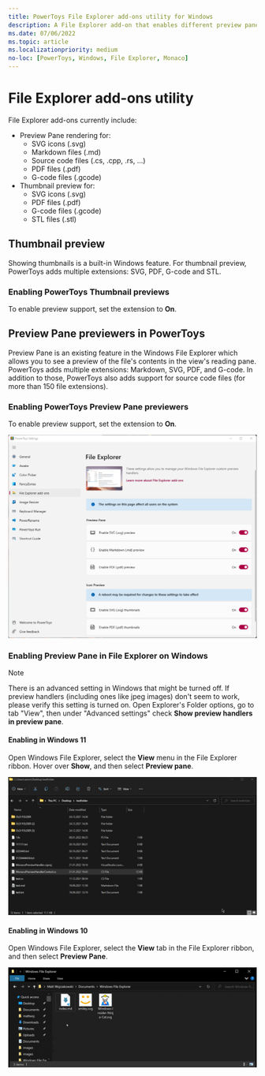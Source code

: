```yaml
---
title: PowerToys File Explorer add-ons utility for Windows
description: A File Explorer add-on that enables different preview pane and thumbnail renderers for different file types.
ms.date: 07/06/2022
ms.topic: article
ms.localizationpriority: medium
no-loc: [PowerToys, Windows, File Explorer, Monaco]
---
```


# File Explorer add-ons utility

File Explorer add-ons currently include:

- Preview Pane rendering for:
  - SVG icons (.svg)
  - Markdown files (.md)
  - Source code files (.cs, .cpp, .rs, ...)
  - PDF files (.pdf)
  - G-code files (.gcode)
- Thumbnail preview for:
  - SVG icons (.svg)
  - PDF files (.pdf)
  - G-code files (.gcode)
  - STL files (.stl)


## Thumbnail preview

Showing thumbnails is a built-in Windows feature. For thumbnail preview, PowerToys adds multiple extensions: SVG, PDF, G-code and STL.

### Enabling PowerToys Thumbnail previews

To enable preview support, set the extension to **On**.

## Preview Pane previewers in PowerToys

Preview Pane is an existing feature in the Windows File Explorer which allows you to see a preview of the file's contents in the view's reading pane. PowerToys adds multiple extensions: Markdown, SVG, PDF, and G-code. In addition to those, PowerToys also adds support for source code files (for more than 150 file extensions).

### Enabling PowerToys Preview Pane previewers

To enable preview support, set the extension to **On**.

![PowerToys Settings Enable File Explorer screenshot.](../images/powertoys-settings-fileexplorer.png)

### Enabling Preview Pane in File Explorer on Windows

> [!NOTE]
> There is an advanced setting in Windows that might be turned off. If preview handlers (including ones like jpeg images) don't seem to work, please verify this setting is turned on. Open Explorer's Folder options, go to tab "View", then under "Advanced settings" check **Show preview handlers in preview pane**.

#### Enabling in Windows 11
Open Windows File Explorer, select the **View** menu in the File Explorer ribbon. Hover over **Show**, and then select **Preview pane**.

![PowerToys Preview Pane demo for Windows 11.](../images/powertoys-fileexplorer-win11.gif)

#### Enabling in Windows 10

Open Windows File Explorer, select the **View** tab in the File Explorer ribbon, and then select **Preview Pane**.

![PowerToys Preview Pane demo for Windows 10.](../images/powertoys-fileexplorer.gif)

